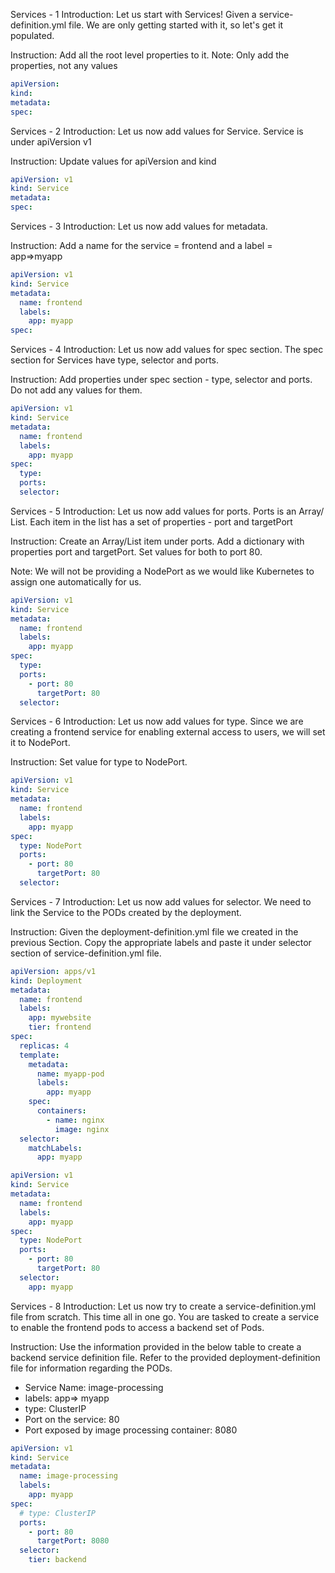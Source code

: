 Services - 1
Introduction: Let us start with Services! Given a service-definition.yml file. We are only getting started with it, so let's get it populated. 

Instruction: Add all the root level properties to it. Note: Only add the properties, not any values
```yaml
apiVersion:
kind:
metadata:
spec:
```
Services - 2
Introduction: Let us now add values for Service. Service is under apiVersion v1 

Instruction: Update values for apiVersion and kind

```yaml
apiVersion: v1
kind: Service
metadata:
spec:
```

Services - 3
Introduction: Let us now add values for metadata. 

Instruction: Add a name for the service = frontend and a label = app=>myapp
```yaml
apiVersion: v1
kind: Service
metadata:
  name: frontend
  labels: 
    app: myapp
spec:
```



Services - 4
Introduction: Let us now add values for spec section. The spec section for Services have type, selector and ports. 

Instruction: Add properties under spec section - type, selector and ports. Do not add any values for them.
```yaml
apiVersion: v1
kind: Service
metadata:
  name: frontend
  labels:
    app: myapp
spec:
  type:
  ports:
  selector:
```

Services - 5
Introduction: Let us now add values for ports. Ports is an Array/ List. Each item in the list has a set of properties - port and targetPort 

Instruction: Create an Array/List item under ports. Add a dictionary with properties port and targetPort. Set values for both to port 80. 

Note: We will not be providing a NodePort as we would like Kubernetes to assign one automatically for us.
```yaml
apiVersion: v1
kind: Service
metadata:
  name: frontend
  labels:
    app: myapp
spec:
  type:
  ports:
    - port: 80
      targetPort: 80
  selector:
```

Services - 6
Introduction: Let us now add values for type. Since we are creating a frontend service for enabling external access to users, we will set it to NodePort. 

Instruction: Set value for type to NodePort.
```yaml
apiVersion: v1
kind: Service
metadata:
  name: frontend
  labels:
    app: myapp
spec:
  type: NodePort
  ports:
    - port: 80
      targetPort: 80
  selector:
```

Services - 7
Introduction: Let us now add values for selector. We need to link the Service to the PODs created by the deployment. 

Instruction: Given the deployment-definition.yml file we created in the previous Section. Copy the appropriate labels and paste it under selector section of service-definition.yml file.
```yaml
apiVersion: apps/v1
kind: Deployment
metadata:
  name: frontend
  labels:
    app: mywebsite
    tier: frontend
spec:
  replicas: 4
  template:
    metadata:
      name: myapp-pod
      labels:
        app: myapp
    spec:
      containers:
        - name: nginx
          image: nginx
  selector:
    matchLabels:
      app: myapp
```

```yaml
apiVersion: v1
kind: Service
metadata:
  name: frontend
  labels:
    app: myapp
spec:
  type: NodePort
  ports:
    - port: 80
      targetPort: 80
  selector:
    app: myapp
```

Services - 8
Introduction: Let us now try to create a service-definition.yml file from scratch. This time all in one go. You are tasked to create a service to enable the frontend pods to access a backend set of Pods. 

Instruction: Use the information provided in the below table to create a backend service definition file. Refer to the provided deployment-definition file for information regarding the PODs. 

* Service Name: image-processing 
* labels: app=> myapp 
* type: ClusterIP 
* Port on the service: 80 
* Port exposed by image processing container: 8080

```yaml
apiVersion: v1
kind: Service
metadata:
  name: image-processing
  labels:
    app: myapp
spec:
  # type: ClusterIP
  ports:
    - port: 80
      targetPort: 8080
  selector:
    tier: backend
```

